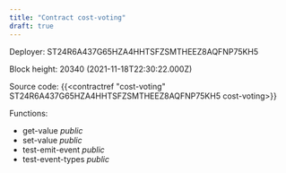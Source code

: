 ```yaml
---
title: "Contract cost-voting"
draft: true
---
```

Deployer: ST24R6A437G65HZA4HHTSFZSMTHEEZ8AQFNP75KH5


 



Block height: 20340 (2021-11-18T22:30:22.000Z)

Source code: {{<contractref "cost-voting" ST24R6A437G65HZA4HHTSFZSMTHEEZ8AQFNP75KH5 cost-voting>}}

Functions:

* get-value _public_
* set-value _public_
* test-emit-event _public_
* test-event-types _public_

